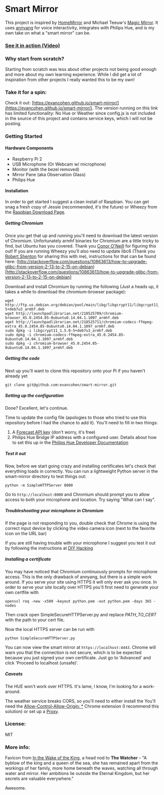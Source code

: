 # Smart Mirror
This project is inspired by [HomeMirror](https://github.com/HannahMitt/HomeMirror) and Michael Teeuw's [Magic Mirror](http://michaelteeuw.nl/tagged/magicmirror). It uses [annyang](https://github.com/TalAter/annyang) for voice interactivity, integrates with Philips Hue, and is my own take on what a "smart mirror" can be.

### [See it in action (Video)](https://www.youtube.com/watch?v=PDIbhV8Nvq8)

### Why start from scratch?
Starting from scratch was less about other projects not being good enough and more about my own learning experience. While I did get a lot of inspiration from other projects I really wanted this to be my own!

### Take it for a spin:
Check it out: [https://evancohen.github.io/smart-mirror/](https://evancohen.github.io/smart-mirror/).
The version running on this link has limited functionality: No Hue or Weather since config.js is not included in the source of this project and contains service keys, which I will not be posting.

### Getting Started
#### Hardware Components
- Raspberry Pi 2
- USB Microphone (Or Webcam w/ microphone)
- Monitor (with the bezel removed)
- Mirror Pane (aka Observation Glass)
- Philips Hue

#### Installation
In order to get started I suggest a clean install of Raspbian. You can get snag a fresh copy of Jessie (recommended, it's the future) or Wheezy from the [Raspbian Download Page](https://www.raspberrypi.org/downloads/raspbian/).

##### Getting Chromium
Once you get that up and running you'll need to download the latest version of Chromium. Unfortunately armhf binaries for Chromium are a little tricky to find, but Ubuntu has you covered. Thank you [Conor O'Neill](http://conoroneill.net/running-the-latest-chromium-45-on-debian-jessie-on-your-raspberry-pi-2/) for figuring this out! If you are running Wheezy you'll also need to update libc6 (Thank you [Robert Shenton](https://github.com/miltage/) for sharing this with me), instructions for that can be found here: (http://stackoverflow.com/questions/10863613/how-to-upgrade-glibc-from-version-2-13-to-2-15-on-debian)[http://stackoverflow.com/questions/10863613/how-to-upgrade-glibc-from-version-2-13-to-2-15-on-debian]

Download and install Chromium by running the following (Just a heads up, it takes a while to download the chromium-browser package):

```
wget http://ftp.us.debian.org/debian/pool/main/libg/libgcrypt11/libgcrypt11_1.5.0-5+deb7u3_armhf.deb
wget http://launchpadlibrarian.net/218525709/chromium-browser_45.0.2454.85-0ubuntu0.14.04.1.1097_armhf.deb
wget http://launchpadlibrarian.net/218525711/chromium-codecs-ffmpeg-extra_45.0.2454.85-0ubuntu0.14.04.1.1097_armhf.deb
sudo dpkg -i libgcrypt11_1.5.0-5+deb7u3_armhf.deb
sudo dpkg -i chromium-codecs-ffmpeg-extra_45.0.2454.85-0ubuntu0.14.04.1.1097_armhf.deb
sudo dpkg -i chromium-browser_45.0.2454.85-0ubuntu0.14.04.1.1097_armhf.deb
```
##### Getting the code
Next up you'll want to clone this repository onto your Pi if you haven't already yet
```
git clone git@github.com:evancohen/smart-mirror.git
```

##### Setting up the configuration
Done? Excellent, let's continue.

Time to update the config file (apologies to those who tried to use this repository before I had the chance to add it). You'll need to fill in two things:
1. A [Forecast API key](https://developer.forecast.io/) (don't worry, it's free)
2. Philips Hue Bridge IP address with a configured user. Details about how to set this up in the [Philips Hue Developer Documentation](http://www.developers.meethue.com/documentation/getting-started)

##### Test it out
Now, before we start going crazy and installing certificates let's check that everything loads in correctly. You can run a lightweight Python server in the smart-mirror directory to test things out:
```
python -m SimpleHTTPServer 8000
```

Go to `http://localhost:8000` and Chromium should prompt you to allow access to both your microphone and location. Try saying "What can I say". 

##### Troubleshooting your microphone in Chromium
If the page is not responding to you, double check that Chrome is using the correct input device by clicking the video camera icon (next to the favorite icon on the URL bar)

If you are still having trouble with your microphone I suggest you test it out by following the instructions at [DIY Hacking](http://diyhacking.com/best-voice-recognition-software-for-raspberry-pi/)

##### Installing a certificate
You may have noticed that Chromium continuously prompts for microphone access. This is the only drawback of annyang, but there is a simple work around. If you serve your site using HTTPS it will only ever ask you once. In order to serve your site locally over HTTPS you'll first need to generate your own certfile with
```
openssl req -new -x509 -keyout python.pem -out python.pem -days 365 -nodes
```
Then crack open SimpleSecureHTTPServer.py and replace *PATH_TO_CERT* with the path to your cert file.

Now the local HTTPS server can be run with
```
python SimpleSecureHTTPServer.py
```
You can now view the smart mirror at `https://localhost:4443`. Chrome will warn you that the connection is not secure, which is to be expected because you just signed your own certificate. Just go to 'Advanced' and click 'Proceed to localhost (unsafe)'.

##### Caveats
The HUE won't work over HTTPS. It's lame, I know, I'm looking for a work-around. 

The weather service breaks CORS, so you'll need to either install the
You'll need the [Allow-Control-Allow-Origin: *](https://chrome.google.com/webstore/detail/allow-control-allow-origi/nlfbmbojpeacfghkpbjhddihlkkiljbi?utm_source=chrome-app-launcher-info-dialog) Chrome extension (I recommend this solution) or set up a [Proxy](https://github.com/iantearle/forecast.io-javascript-api).


### License:
MIT

### More info:
Favicon from [In the Wake of the King](http://walkingmind.evilhat.com/2014/03/17/in-the-wake-of-the-king/), a head nod to **The Watcher** – "A byblow of the king and a queen of the sea, she has remained apart from the workings of her family, more home beneath the waves, watching all through water and mirror. Her ambitions lie outside the Eternal Kingdom, but her secrets are valuable everywhere."

Awesome.
